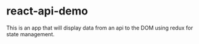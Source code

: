 # react-api-demo
This is an app that will display data from an api to the DOM using redux for state management.  
